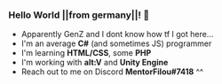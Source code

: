 ### Hello World ||from germany||! 👋

- Apparently GenZ and I dont know how tf I got here...
- I'm an average **C#** (and sometimes JS) programmer
- I'm learning **HTML/CSS**, some **PHP**
- I'm working with **alt:V** and **Unity Engine**
- Reach out to me on Discord **MentorFilou#7418** ^^
<!--
**MentorFilou/MentorFilou** is a ✨ _special_ ✨ repository because its `README.md` (this file) appears on your GitHub profile.

Here are some ideas to get you started:

- 🔭 I’m currently working on ...
- 🌱 I’m currently learning ...
- 👯 I’m looking to collaborate on ...
- 🤔 I’m looking for help with ...
- 💬 Ask me about ...
- 📫 How to reach me: ...
- 😄 Pronouns: ...
- ⚡ Fun fact: ...
-->
